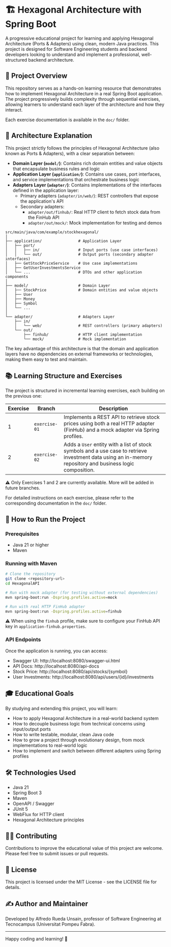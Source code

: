 # 🏗️ Hexagonal Architecture with Spring Boot

A progressive educational project for learning and applying Hexagonal Architecture (Ports & Adapters) using clean, modern Java practices. This project is designed for Software Engineering students and backend developers looking to understand and implement a professional, well-structured backend architecture.

## 🎯 Project Overview

This repository serves as a hands-on learning resource that demonstrates how to implement Hexagonal Architecture in a real Spring Boot application. The project progressively builds complexity through sequential exercises, allowing learners to understand each layer of the architecture and how they interact.

Each exercise documentation is available in the `doc/` folder.

## 🧩 Architecture Explanation

This project strictly follows the principles of Hexagonal Architecture (also known as Ports & Adapters), with a clear separation between:

- **Domain Layer (`model/`)**: Contains rich domain entities and value objects that encapsulate business rules and logic
- **Application Layer (`application/`)**: Contains use cases, port interfaces, and service implementations that orchestrate business logic
- **Adapters Layer (`adapter/`)**: Contains implementations of the interfaces defined in the application layer:
  - Primary adapters (`adapter/in/web/`): REST controllers that expose the application's API
  - Secondary adapters:
    - `adapter/out/finhub/`: Real HTTP client to fetch stock data from the FinHub API
    - `adapter/out/mock/`: Mock implementation for testing and demos

```
src/main/java/com/example/stockhexagonal/
│
├── application/                # Application Layer
│   ├── port/
│   │   ├── in/                 # Input ports (use case interfaces)
│   │   └── out/                # Output ports (secondary adapter interfaces)
│   ├── GetStockPriceService    # Use case implementations
│   ├── GetUserInvestmentsService
│   └── ...                     # DTOs and other application components
│
├── model/                      # Domain Layer
│   ├── StockPrice              # Domain entities and value objects
│   ├── User
│   ├── Money
│   ├── Symbol
│   └── ...
│
└── adapter/                    # Adapters Layer
    ├── in/
    │   └── web/                # REST controllers (primary adapters)
    └── out/
        ├── finhub/             # HTTP client implementation
        └── mock/               # Mock implementation
```

The key advantage of this architecture is that the domain and application layers have no dependencies on external 
frameworks or technologies, making them easy to test and maintain.

## 📚 Learning Structure and Exercises

The project is structured in incremental learning exercises, each building on the previous one:

| Exercise | Branch        | Description |
|----------|---------------|-------------|
| 1        | `exercise-01` | Implements a REST API to retrieve stock prices using both a real HTTP adapter (FinHub) and a mock adapter via Spring profiles. |
| 2        | `exercise-02` | Adds a `User` entity with a list of stock symbols and a use case to retrieve investment data using an in-memory repository and business logic composition. |

⚠️ Only Exercises 1 and 2 are currently available. More will be added in future branches.

For detailed instructions on each exercise, please refer to the corresponding documentation in the `doc/` folder.

## 🚀 How to Run the Project

### Prerequisites
- Java 21 or higher
- Maven

### Running with Maven

```bash
# Clone the repository
git clone <repository-url>
cd HexagonalAPI

# Run with mock adapter (for testing without external dependencies)
mvn spring-boot:run -Dspring.profiles.active=mock

# Run with real HTTP FinHub adapter
mvn spring-boot:run -Dspring.profiles.active=finhub
```

⚠️ When using the `finhub` profile, make sure to configure your FinHub API key in `application-finhub.properties`.

### API Endpoints

Once the application is running, you can access:

- Swagger UI: http://localhost:8080/swagger-ui.html
- API Docs: http://localhost:8080/api-docs
- Stock Price: http://localhost:8080/api/stocks/{symbol}
- User Investments: http://localhost:8080/api/users/{id}/investments

## 🎓 Educational Goals

By studying and extending this project, you will learn:

- How to apply Hexagonal Architecture in a real-world backend system
- How to decouple business logic from technical concerns using input/output ports
- How to write testable, modular, clean Java code
- How to grow a project through evolutionary design, from mock implementations to real-world logic
- How to implement and switch between different adapters using Spring profiles

## 🛠️ Technologies Used

- Java 21
- Spring Boot 3
- Maven
- OpenAPI / Swagger
- JUnit 5
- WebFlux for HTTP client
- Hexagonal Architecture principles

## 👨‍💻 Contributing

Contributions to improve the educational value of this project are welcome. Please feel free to submit issues or pull requests.

## 📝 License

This project is licensed under the MIT License - see the LICENSE file for details.

## ✍️ Author and Maintainer

Developed by Alfredo Rueda Unsain, professor of Software Engineering at Tecnocampus (Universitat Pompeu Fabra).

---

Happy coding and learning! 🚀